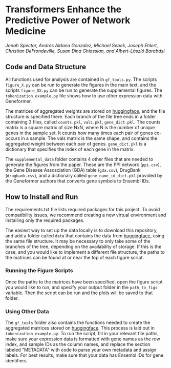 # Transformers Enhance the Predictive Power of Network Medicine
*Jonah Spector, Andrés Aldana Gonzalez, Michael Sebek, Joseph Ehlert, Christian DeFrondeville, Susan Dina Ghiassian, and Albert-László Barabási*
## Code and Data Structure
All functions used for analysis are contained in ```gf_tools.py```. The scripts ```figure_X.py``` can be run to generate the figures in the main text, and the scripts ```figure_SX.py``` can be run to generate the supplemental figures. The ```tokenization_example.py``` file shows how to use other expression data with Geneformer. 

The matrices of aggregated weights are stored on [huggingface](https://huggingface.co/datasets/jspector792/Geneformer_NetworkMedicine), and the file structure is specified there. Each branch of the file tree ends in a folder containing 3 files, called ```counts.pkl```, ```vals.pkl```, ```gene_dict.pkl```. The counts matrix is a square matrix of size NxN, where N is the number of unique genes in the sample set. It counts how many times each pair of genes co-occurs in a sample. The vals matrix is the same shape, and contains the aggregated weight between each pair of genes. ```gene_dict.pkl``` is a dictionary that specifies the index of each gene in the matrix.

The ```supplemental_data``` folder contains 4 other files that are needed to generate the figures from the paper. These are the PPI network (```ppi.csv```), the Gene Disease Assosciation (GDA) table (```gda.csv```), DrugBank (```drugbank.csv```), and a dictionary called ```gene_name_id_dict.pkl``` provided by the Geneformer authors that converts gene symbols to Ensembl IDs. 

## How to Install and Run 
The requirements.txt file lists required packages for this project. To avoid compatibility issues, we recommend creating a new virtual environment and installing only the required packages.

The easiest way to set up the data locally is to download this repository, and add a folder called ```data``` that contains the data from [huggingface](https://huggingface.co/datasets/jspector792/Geneformer_NetworkMedicine), using the same file structure. It may be necessary to only take some of the branches of the tree, depending on the availability of storage. If this is the case, and you would like to implement a different file structure, the paths to the matrices can be found at or near the top of each figure script. 

### Running the Figure Scripts
Once the paths to the matrices have been specified, open the figure script you would like to run, and specify your output folder in the ```path_to_figs``` variable. Then the script can be run and the plots will be saved to that folder.

### Using Other Data
The ```gf_tools``` folder also contains the functions needed to create the aggregated matrices stored on [huggingface](https://huggingface.co/datasets/jspector792/Geneformer_NetworkMedicine). This process is laid out in ```tokenization_example.py```. To run the script, fill in your relevant file paths, make sure your expression data is formatted with gene names as the row index, and sample IDs as the column names, and replace the section labeled "METADATA" with code to parse your own metadata and assign labels. For best results, make sure that your data has Ensembl IDs for gene identifiers. 
